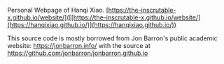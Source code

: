 Personal Webpage of Hanqi Xiao.
[https://the-inscrutable-x.github.io/website/]([[https://the-inscrutable-x.github.io/website/](https://hanqixiao.github.io/)](https://hanqixiao.github.io/))


This source code is mostly borrowed from Jon Barron's public academic website: https://jonbarron.info/ with the source at https://github.com/jonbarron/jonbarron.github.io
